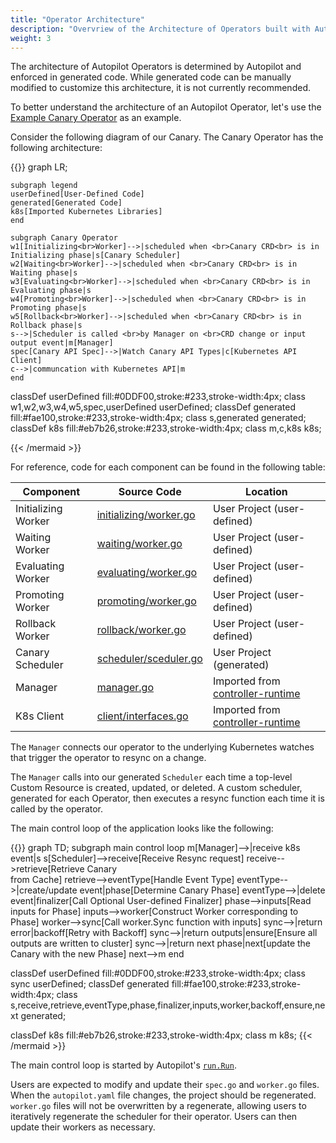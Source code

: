 ```yaml
---
title: "Operator Architecture"
description: "Overvriew of the Architecture of Operators built with Autopilot"
weight: 3
---
```


The architecture of Autopilot Operators is determined by Autopilot and enforced in generated code. While generated code can be manually modified to customize this architecture, it is not currently recommended.

To better understand the architecture of an Autopilot Operator, 
let's use the [Example Canary Operator](https://github.com/solo-io/autopilot/tree/master/test/e2e) as an example.

Consider the following diagram of our Canary. The Canary Operator has the following architecture:

{{<mermaid align="left">}}
 graph LR;
   
    subgraph legend
    userDefined[User-Defined Code]
    generated[Generated Code]
    k8s[Imported Kubernetes Libraries]
    end
    
    subgraph Canary Operator
    w1[Initializing<br>Worker]-->|scheduled when <br>Canary CRD<br> is in Initializing phase|s[Canary Scheduler]
    w2[Waiting<br>Worker]-->|scheduled when <br>Canary CRD<br> is in Waiting phase|s
    w3[Evaluating<br>Worker]-->|scheduled when <br>Canary CRD<br> is in Evaluating phase|s
    w4[Promoting<br>Worker]-->|scheduled when <br>Canary CRD<br> is in Promoting phase|s
    w5[Rollback<br>Worker]-->|scheduled when <br>Canary CRD<br> is in Rollback phase|s
    s-->|Scheduler is called <br>by Manager on <br>CRD change or input output event|m[Manager]
    spec[Canary API Spec]-->|Watch Canary API Types|c[Kubernetes API Client]
    c-->|communcation with Kubernetes API|m
    end
    
   classDef userDefined fill:#0DDF00,stroke:#233,stroke-width:4px;
   class w1,w2,w3,w4,w5,spec,userDefined userDefined;
   classDef generated fill:#fae100,stroke:#233,stroke-width:4px;
   class s,generated generated;
   classDef k8s fill:#eb7b26,stroke:#233,stroke-width:4px;
   class m,c,k8s k8s;

{{< /mermaid >}}

For reference, code for each component can be found in the following table:

Component               | Source Code | Location
------------------------|-------------|-----
Initializing Worker     | [initializing/worker.go](https://github.com/solo-io/autopilot/blob/master/test/e2e/canary/pkg/workers/initializing/worker.go) | User Project (user-defined)
Waiting Worker          | [waiting/worker.go](https://github.com/solo-io/autopilot/blob/master/test/e2e/canary/pkg/workers/waiting/worker.go) | User Project (user-defined)
Evaluating Worker       | [evaluating/worker.go](https://github.com/solo-io/autopilot/blob/master/test/e2e/canary/pkg/workers/evaluating/worker.go) | User Project (user-defined)
Promoting Worker        | [promoting/worker.go](https://github.com/solo-io/autopilot/blob/master/test/e2e/canary/pkg/workers/promoting/worker.go) | User Project (user-defined)
Rollback Worker         | [rollback/worker.go](https://github.com/solo-io/autopilot/blob/master/test/e2e/canary/pkg/workers/rollback/worker.go) | User Project (user-defined)
Canary Scheduler        | [scheduler/sceduler.go](https://github.com/solo-io/autopilot/blob/master/test/e2e/canary/pkg/scheduler/scheduler.go) | User Project (generated)
Manager                 | [manager.go](https://github.com/kubernetes-sigs/controller-runtime/blob/master/pkg/manager/manager.go) | Imported from [controller-runtime](https://github.com/kubernetes-sigs/controller-runtime)
K8s Client              | [client/interfaces.go](https://github.com/kubernetes-sigs/controller-runtime/blob/master/pkg/client/interfaces.go) | Imported from [controller-runtime](https://github.com/kubernetes-sigs/controller-runtime)

The `Manager` connects our operator to the underlying Kubernetes watches that trigger the operator to resync on a change.

The `Manager` calls into our generated `Scheduler` each time a top-level Custom Resource is created, updated, or deleted. A custom scheduler, generated for each Operator, then executes a resync function each time it is called by the operator.

The main control loop of the application looks like the following:

{{<mermaid align="left">}}
 graph TD;
    subgraph main control loop
    m[Manager]-->|receive k8s event|s
    s[Scheduler]-->receive[Receive Resync request]
    receive-->retrieve[Retrieve Canary <br>from Cache]
    retrieve-->eventType[Handle Event Type]
    eventType-->|create/update event|phase[Determine Canary Phase]
    eventType-->|delete event|finalizer[Call Optional User-defined Finalizer]
    phase-->inputs[Read inputs for Phase]
    inputs-->worker[Construct Worker corresponding to Phase]
    worker-->sync[Call worker.Sync function with inputs]
    sync-->|return error|backoff[Retry with Backoff]
    sync-->|return outputs|ensure[Ensure all outputs are written to cluster]
    sync-->|return next phase|next[update the Canary with the new Phase]
    next-->m
     end
     
     
   classDef userDefined fill:#0DDF00,stroke:#233,stroke-width:4px;
   class sync userDefined;
   classDef generated fill:#fae100,stroke:#233,stroke-width:4px;
   class s,receive,retrieve,eventType,phase,finalizer,inputs,worker,backoff,ensure,next generated;
   
   classDef k8s fill:#eb7b26,stroke:#233,stroke-width:4px;
   class m k8s;
{{< /mermaid >}}

The main control loop is started by Autopilot's [`run.Run`](https://github.com/solo-io/autopilot/blob/master/pkg/run/run.go).

Users are expected to modify and update their `spec.go` and `worker.go` files. When the `autopilot.yaml` file changes, 
the project should be regenerated. `worker.go` files will not be overwritten by a regenerate, allowing users to iteratively regenerate the scheduler for their operator. Users can then update their workers as necessary.
